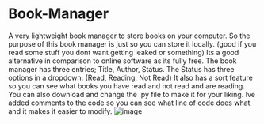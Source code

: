 # Book-Manager
A very lightweight book manager to store books on your computer.
So the purpose of this book manager is just so you can store it locally. (good if you read some stuff you dont want getting leaked or something)
Its a good alternative in comparison to online software as its fully free.
The book manager has three entries; Title, Author, Status. The Status has three options in a dropdown: (Read, Reading, Not Read)
It also has a sort feature so you can see what books you have read and not read and are reading.
You can also download and change the .py file to make it for your liking.
Ive added comments to the code so you can see what line of code does what and it makes it easier to modify.
![image](https://user-images.githubusercontent.com/121772304/210285134-c0fbf61f-da8f-4887-b090-8b86e0f5089d.png)
